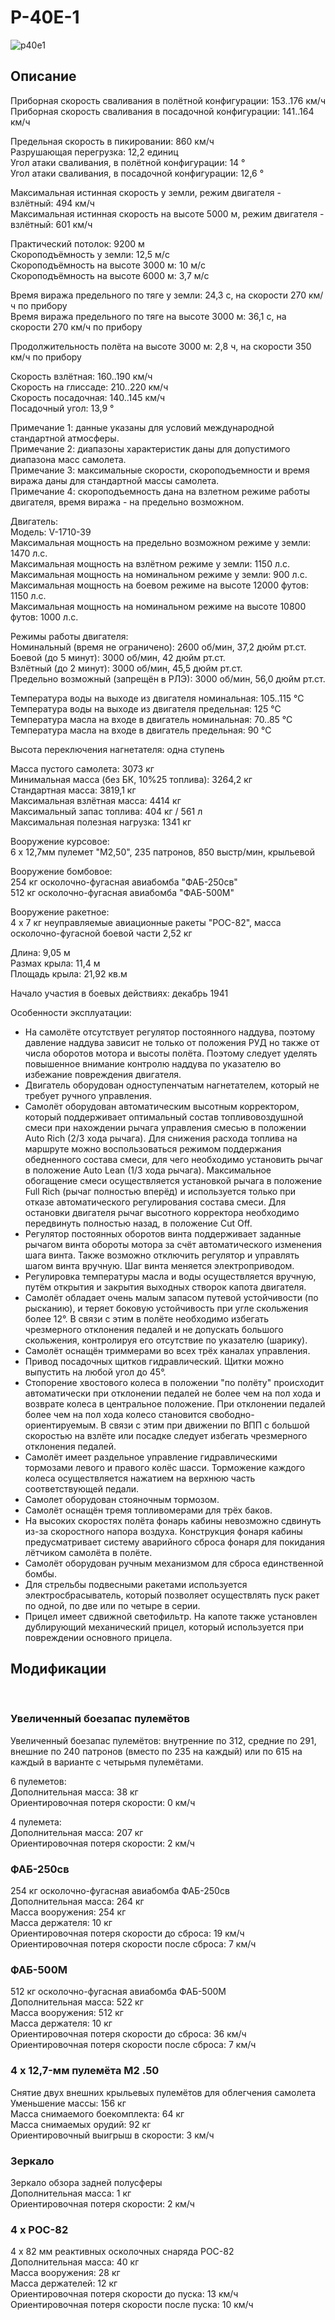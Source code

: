 # P-40E-1  
  
![p40e1](../images/p40e1.png)  
  
## Описание  
  
Приборная скорость сваливания в полётной конфигурации: 153..176 км/ч  
Приборная скорость сваливания в посадочной конфигурации: 141..164 км/ч  
  
Предельная скорость в пикировании: 860 км/ч  
Разрушающая перегрузка: 12,2 единиц  
Угол атаки сваливания, в полётной конфигурации: 14 °  
Угол атаки сваливания, в посадочной конфигурации: 12,6 °  
  
Максимальная истинная скорость у земли, режим двигателя - взлётный: 494 км/ч  
Максимальная истинная скорость на высоте 5000 м, режим двигателя - взлётный: 601 км/ч  
  
Практический потолок: 9200 м  
Скороподъёмность у земли: 12,5 м/с  
Скороподъёмность на высоте 3000 м: 10 м/с  
Скороподъёмность на высоте 6000 м: 3,7 м/с  
  
Время виража предельного по тяге у земли: 24,3 с, на скорости 270 км/ч по прибору  
Время виража предельного по тяге на высоте 3000 м: 36,1 с, на скорости 270 км/ч по прибору  
  
Продолжительность полёта на высоте 3000 м: 2,8 ч, на скорости 350 км/ч по прибору  
  
Скорость взлётная: 160..190 км/ч  
Скорость на глиссаде: 210..220 км/ч  
Скорость посадочная: 140..145 км/ч  
Посадочный угол: 13,9 °  
  
Примечание 1: данные указаны для условий международной стандартной атмосферы.  
Примечание 2: диапазоны характеристик даны для допустимого диапазона масс самолета.  
Примечание 3: максимальные скорости, скороподъемности и время виража даны для стандартной массы самолета.  
Примечание 4: скороподъемность дана на взлетном режиме работы двигателя, время виража - на предельно возможном.  
  
Двигатель:  
Модель: V-1710-39  
Максимальная мощность на предельно возможном режиме у земли: 1470 л.с.  
Максимальная мощность на взлётном режиме у земли: 1150 л.с.  
Максимальная мощность на номинальном режиме у земли: 900 л.с.  
Максимальная мощность на боевом режиме на высоте 12000 футов: 1150 л.с.  
Максимальная мощность на номинальном режиме на высоте 10800 футов: 1000 л.с.  
  
Режимы работы двигателя:  
Номинальный (время не ограничено): 2600 об/мин, 37,2 дюйм рт.ст.  
Боевой (до 5 минут): 3000 об/мин, 42 дюйм рт.ст.  
Взлётный (до 2 минут): 3000 об/мин, 45,5 дюйм рт.ст.  
Предельно возможный (запрещён в РЛЭ): 3000 об/мин, 56,0 дюйм рт.ст.  
  
Температура воды на выходе из двигателя номинальная: 105..115 °С  
Температура воды на выходе из двигателя предельная: 125 °С  
Температура масла на входе в двигатель номинальная: 70..85 °С  
Температура масла на входе в двигатель предельная: 90 °С  
  
Высота переключения нагнетателя: одна ступень  
  
Масса пустого самолета: 3073 кг  
Минимальная масса (без БК, 10%25 топлива): 3264,2 кг  
Стандартная масса: 3819,1 кг  
Максимальная взлётная масса: 4414 кг  
Максимальный запас топлива: 404 кг / 561 л  
Максимальная полезная нагрузка: 1341 кг  
  
Вооружение курсовое:  
6 x 12,7мм пулемет "M2,50", 235 патронов, 850 выстр/мин, крыльевой  
  
Вооружение бомбовое:  
254 кг осколочно-фугасная авиабомба "ФАБ-250св"  
512 кг осколочно-фугасная авиабомба "ФАБ-500М"  
  
Вооружение ракетное:  
4 x 7 кг неуправляемые авиационные ракеты "РОС-82", масса осколочно-фугасной боевой части 2,52 кг  
  
Длина: 9,05 м  
Размах крыла: 11,4 м  
Площадь крыла: 21,92 кв.м  
  
Начало участия в боевых действиях: декабрь 1941  
  
Особенности эксплуатации:  
- На самолёте отсутствует регулятор постоянного наддува, поэтому давление наддува зависит не только от положения РУД но также от числа оборотов мотора и высоты полёта. Поэтому следует уделять повышенное внимание контролю наддува по указателю во избежание повреждения двигателя.  
- Двигатель оборудован одноступенчатым нагнетателем, который не требует ручного управления.  
- Самолёт оборудован автоматическим высотным корректором, который поддерживает оптимальный состав топливовоздушной смеси при нахождении рычага управления смесью в положении Auto Rich (2/3 хода рычага). Для снижения расхода топлива на маршруте можно воспользоваться режимом поддержания обедненного состава смеси, для чего необходимо установить рычаг в положение Auto Lean (1/3 хода рычага). Максимальное обогащение смеси осуществляется установкой рычага в положение Full Rich (рычаг полностью вперёд) и используется только при отказе автоматического регулирования состава смеси. Для остановки двигателя рычаг высотного корректора необходимо передвинуть полностью назад, в положение Cut Off.  
- Регулятор постоянных оборотов винта поддерживает заданные рычагом винта обороты мотора за счёт автоматического изменения шага винта. Также возможно отключить регулятор и управлять шагом винта вручную. Шаг винта меняется электроприводом.  
- Регулировка температуры масла и воды осуществляется вручную, путём открытия и закрытия выходных створок капота двигателя.  
- Самолёт обладает очень малым запасом путевой устойчивости (по рысканию), и теряет боковую устойчивость при угле скольжения более 12°. В связи с этим в полёте необходимо избегать чрезмерного отклонения педалей и не допускать большого скольжения, контролируя его отсутствие по указателю (шарику).  
- Самолёт оснащён триммерами во всех трёх каналах управления.  
- Привод посадочных щитков гидравлический. Щитки можно выпустить на любой угол до 45°.  
- Стопорение хвостового колеса в положении "по полёту" происходит автоматически при отклонении педалей не более чем на пол хода и возврате колеса в центральное положение. При отклонении педалей более чем на пол хода колесо становится свободно-ориентируемым. В связи с этим при движении по ВПП с большой скоростью на взлёте или посадке следует избегать чрезмерного отклонения педалей.  
- Самолёт имеет раздельное управление гидравлическими тормозами левого и правого колёс шасси. Торможение каждого колеса осуществляется нажатием на верхнюю часть соответствующей педали.  
- Самолет оборудован стояночным тормозом.  
- Самолёт оснащён тремя топливомерами для трёх баков.  
- На высоких скоростях полёта фонарь кабины невозможно сдвинуть из-за скоростного напора воздуха. Конструкция фонаря кабины предусматривает систему аварийного сброса фонаря для покидания лётчиком самолёта в полёте.  
- Самолёт оборудован ручным механизмом для сброса единственной бомбы.  
- Для стрельбы подвесными ракетами используется электросбрасыватель, который позволяет осуществлять пуск ракет по одной, по две или по четыре в серии.  
- Прицел имеет сдвижной светофильтр. На капоте также установлен дублирующий механический прицел, который используется при повреждении основного прицела.  
  
## Модификации  
  ﻿
  
### Увеличенный боезапас пулемётов  
  
Увеличенный боезапас пулемётов: внутренние по 312, средние по 291, внешние по 240 патронов (вместо по 235 на каждый) или по 615 на каждый в варианте с четырьмя пулемётами.  
  
6 пулеметов:  
Дополнительная масса: 38 кг  
Ориентировочная потеря скорости: 0 км/ч  
  
4 пулемета:  
Дополнительная масса: 207 кг  
Ориентировочная потеря скорости: 2 км/ч  
  
### ФАБ-250св  
  
254 кг осколочно-фугасная авиабомба ФАБ-250св  
Дополнительная масса: 264 кг  
Масса вооружения: 254 кг  
Масса держателя: 10 кг  
Ориентировочная потеря скорости до сброса: 19 км/ч  
Ориентировочная потеря скорости после сброса: 7 км/ч  
  
### ФАБ-500М  
  
512 кг осколочно-фугасная авиабомба ФАБ-500М  
Дополнительная масса: 522 кг  
Масса вооружения: 512 кг  
Масса держателя: 10 кг  
Ориентировочная потеря скорости до сброса: 36 км/ч  
Ориентировочная потеря скорости после сброса: 7 км/ч  ﻿
  
### 4 x 12,7-мм пулемёта M2 .50  
  
Снятие двух внешних крыльевых пулемётов для облегчения самолета  
Уменьшение массы: 156 кг  
Масса снимаемого боекомплекта: 64 кг  
Масса снимаемых орудий: 92 кг  
Ориентировочный выигрыш в скорости: 3 км/ч  ﻿
  
### Зеркало  
  
Зеркало обзора задней полусферы  
Дополнительная масса: 1 кг  
Ориентировочная потеря скорости: 2 км/ч  
  
### 4 х РОС-82  
  
4 x 82 мм реактивных осколочных снаряда РОС-82  
Дополнительная масса: 40 кг  
Масса вооружения: 28 кг  
Масса держателей: 12 кг  
Ориентировочная потеря скорости до пуска: 13 км/ч  
Ориентировочная потеря скорости после пуска: 10 км/ч  